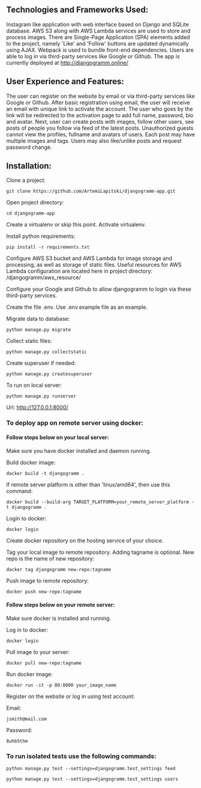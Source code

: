 ## Technologies and Frameworks Used:

Instagram like application with web interface based on Django and SQLite database. 
AWS S3 along with AWS Lambda services are used to store and process images.
There are Single-Page Application (SPA) elements added to the project, namely 'Like' and 'Follow' buttons are 
updated dynamically using AJAX.
Webpack is used to bundle front-end dependencies.
Users are able to log in via third-party services like Google or Github.
The app is currently deployed at http://djangogramm.online/

## User Experience and Features:

The user can register on the website by email or via third-party services like Google or Github.
After basic registration using email, the user will receive an email with unique link to activate the account. 
The user who goes by the link will be redirected to the activation page to add full name, password, bio and avatar. 
Next, user can create posts with images, follow other users, see posts of people you follow via feed of the latest posts. 
Unauthorized guests cannot view the profiles, fullname and avatars of users. Each post may have multiple images and tags. 
Users may also like/unlike posts and request password change.

## Installation:

Clone a project:
```
git clone https://github.com/ArtemiLapitski/djangogramm-app.git
```

Open project directory:
```
cd djangogramm-app
```

Create a virtualenv or skip this point.
Activate virtualenv.

Install python requirements:
```
pip install -r requirements.txt
```

Configure AWS S3 bucket and AWS Lambda for image storage and processing, as well as storage of static files. 
Useful resources for AWS Lambda configuration are located here in project directory: /djangogramm/aws_resource/

Configure your Google and Github to allow djangogramm to login via these third-party services.

Create the file .env.  Use .env.example file as an example.

Migrate data to database:
```
python manage.py migrate
```

Collect static files:
```
python manage.py collectstatic
```

Create superuser if needed:
```
python manage.py createsuperuser
```

To run on local server:
```
python manage.py runserver
```
Url: http://127.0.0.1:8000/


### To deploy app on remote server using docker:

#### Follow steps below on your local server:

Make sure you have docker installed and daemon running.

Build docker image:
```
docker build -t djangogramm .
```
If remote server platform is other than 'linux/amd64', then use this command:
```
docker build --build-arg TARGET_PLATFORM=your_remote_server_platform -t djangogramm .
```
Login to docker:
```
docker login
```

Create docker repository on the hosting service of your choice.

Tag your local image to remote repository. Adding tagname is optional. New repo is the name of new repository:
```
docker tag djangogramm new-repo:tagname  
```
Push image to remote repository:
```
docker push new-repo:tagname
```

#### Follow steps below on your remote server:

Make sure docker is installed and running. 

Log in to docker:
```
docker login
```
Pull image to your server:
```
docker pull new-repo:tagname
```
Run docker image:
```
docker run -it -p 80:8000 your_image_name
```

Register on the website or log in using test account:

Email:
```
jsmith@mail.com
```
Password:
```
8uhb5thm
```

### To run isolated tests use the following commands:
```
python manage.py test --settings=djangogramm.test_settings feed
```
```
python manage.py test --settings=djangogramm.test_settings users
```

